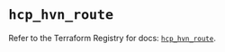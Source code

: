 # `hcp_hvn_route`

Refer to the Terraform Registry for docs: [`hcp_hvn_route`](https://registry.terraform.io/providers/hashicorp/hcp/0.100.0/docs/resources/hvn_route).
